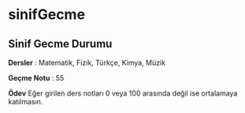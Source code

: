 # sinifGecme
## Sinif Gecme Durumu

**Dersler** : Matematik, Fizik, Türkçe, Kimya, Müzik

**Geçme Notu** : 55

**Ödev**
Eğer girilen ders notları 0 veya 100 arasında değil ise ortalamaya katılmasın.
